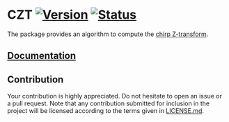 # CZT [![Version][version-img]][version-url] [![Status][status-img]][status-url]

The package provides an algorithm to compute the [chirp Z-transform][1].

## [Documentation][documentation]

## Contribution

Your contribution is highly appreciated. Do not hesitate to open an issue or a
pull request. Note that any contribution submitted for inclusion in the project
will be licensed according to the terms given in [LICENSE.md](LICENSE.md).

[1]: https://en.wikipedia.org/wiki/Chirp_Z-transform

[documentation]: https://docs.rs/czt
[status-img]: https://travis-ci.org/stainless-steel/czt.svg?branch=master
[status-url]: https://travis-ci.org/stainless-steel/czt
[version-img]: https://img.shields.io/crates/v/czt.svg
[version-url]: https://crates.io/crates/czt
